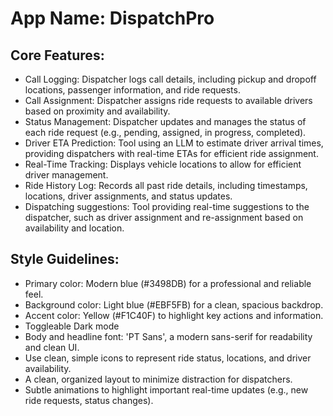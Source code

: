 # **App Name**: DispatchPro

## Core Features:

- Call Logging: Dispatcher logs call details, including pickup and dropoff locations, passenger information, and ride requests.
- Call Assignment: Dispatcher assigns ride requests to available drivers based on proximity and availability.
- Status Management: Dispatcher updates and manages the status of each ride request (e.g., pending, assigned, in progress, completed).
- Driver ETA Prediction: Tool using an LLM to estimate driver arrival times, providing dispatchers with real-time ETAs for efficient ride assignment.
- Real-Time Tracking: Displays vehicle locations to allow for efficient driver management.
- Ride History Log: Records all past ride details, including timestamps, locations, driver assignments, and status updates.
- Dispatching suggestions: Tool providing real-time suggestions to the dispatcher, such as driver assignment and re-assignment based on availability and location.

## Style Guidelines:

- Primary color: Modern blue (#3498DB) for a professional and reliable feel.
- Background color: Light blue (#EBF5FB) for a clean, spacious backdrop.
- Accent color: Yellow (#F1C40F) to highlight key actions and information.
- Toggleable Dark mode
- Body and headline font: 'PT Sans', a modern sans-serif for readability and clean UI.
- Use clean, simple icons to represent ride status, locations, and driver availability.
- A clean, organized layout to minimize distraction for dispatchers.
- Subtle animations to highlight important real-time updates (e.g., new ride requests, status changes).
